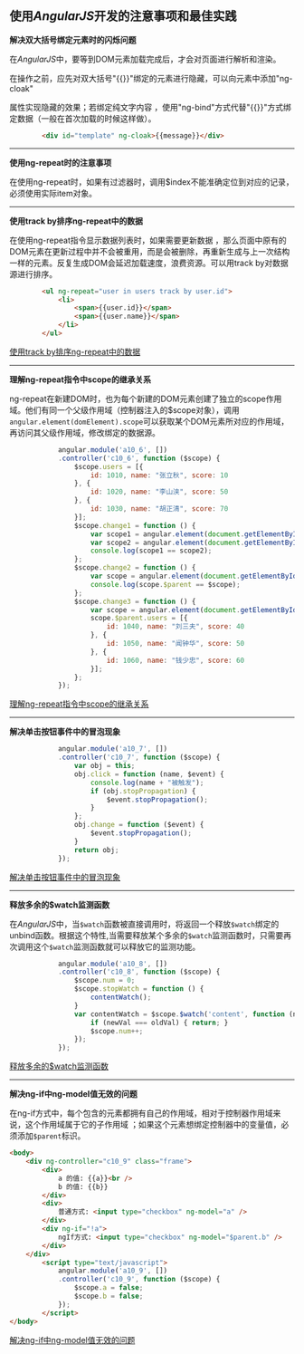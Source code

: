 ## 使用$AngularJS$开发的注意事项和最佳实践



**解决双大括号绑定元素时的闪烁问题**

在$AngularJS$中，要等到DOM元素加载完成后，才会对页面进行解析和渲染。

在操作之前，应先对双大括号"{{}}"绑定的元素进行隐藏，可以向元素中添加"ng-cloak"

属性实现隐藏的效果；若绑定纯文字内容 ，使用"ng-bind"方式代替"{{}}"方式绑定数据（一般在首次加载的时候这样做）。

```html
        <div id="template" ng-cloak>{{message}}</div>
```



---



**使用ng-repeat时的注意事项**

在使用ng-repeat时，如果有过滤器时，调用$index不能准确定位到对应的记录，必须使用实际item对象。





---



**使用track by排序ng-repeat中的数据**

在使用ng-repeat指令显示数据列表时，如果需要更新数据 ，那么页面中原有的DOM元素在更新过程中并不会被重用，而是会被删除，再重新生成与上一次结构一样的元素。反复生成DOM会延迟加载速度，浪费资源。可以用track by对数据源进行排序。

```html
        <ul ng-repeat="user in users track by user.id">
            <li>
                <span>{{user.id}}</span>
                <span>{{user.name}}</span>
            </li>
        </ul>
```

[使用track by排序ng-repeat中的数据](https://github.com/aaronzhou0101/Notes/blob/master/slnAngular/Ch10/10-5%20%E4%BD%BF%E7%94%A8track%20by%E6%8E%92%E5%BA%8Fng-repeat%E4%B8%AD%E7%9A%84%E6%95%B0%E6%8D%AE.html)

---



**理解ng-repeat指令中scope的继承关系**

ng-repeat在新建DOM时，也为每个新建的DOM元素创建了独立的scope作用域。他们有同一个父级作用域（控制器注入的$scope对象），调用`angular.element(domElement).scope`可以获取某个DOM元素所对应的作用域，再访问其父级作用域，修改绑定的数据源。

```javascript
            angular.module('a10_6', [])
            .controller('c10_6', function ($scope) {
                $scope.users = [{
                    id: 1010, name: "张立秋", score: 10
                }, {
                    id: 1020, name: "李山浃", score: 50
                }, {
                    id: 1030, name: "胡正清", score: 70
                }];
                $scope.change1 = function () {
                    var scope1 = angular.element(document.getElementById("spn1010")).scope();
                    var scope2 = angular.element(document.getElementById("spn1020")).scope();
                    console.log(scope1 == scope2);
                };
                $scope.change2 = function () {
                    var scope = angular.element(document.getElementById("spn1020")).scope();
                    console.log(scope.$parent == $scope);
                };
                $scope.change3 = function () {
                    var scope = angular.element(document.getElementById("spn1030")).scope();
                    scope.$parent.users = [{
                        id: 1040, name: "刘三夫", score: 40
                    }, {
                        id: 1050, name: "闻钟华", score: 50
                    }, {
                        id: 1060, name: "钱少忠", score: 60
                    }];
                };
            });
```



[理解ng-repeat指令中scope的继承关系](https://github.com/aaronzhou0101/Notes/blob/master/slnAngular/Ch10/10-6%20%E6%AD%A3%E7%A1%AE%E7%90%86%E8%A7%A3ng-repeat%E6%8C%87%E4%BB%A4%E4%B8%ADscope%E7%9A%84%E7%BB%A7%E6%89%BF%E5%85%B3%E7%B3%BB.html)



****



**解决单击按钮事件中的冒泡现象**

```javascript
            angular.module('a10_7', [])
            .controller('c10_7', function ($scope) {
                var obj = this;
                obj.click = function (name, $event) {
                    console.log(name + "被触发");
                    if (obj.stopPropagation) {
                        $event.stopPropagation();
                    }
                };
                obj.change = function ($event) {
                    $event.stopPropagation();
                }
                return obj;
            });
```

[解决单击按钮事件中的冒泡现象](https://github.com/aaronzhou0101/Notes/blob/master/slnAngular/Ch10/10-7%20%E8%A7%A3%E5%86%B3%E5%8D%95%E5%87%BB%E6%8C%89%E9%92%AE%E4%BA%8B%E4%BB%B6%E4%B8%AD%E7%9A%84%E5%86%92%E6%B3%A1%E7%8E%B0%E8%B1%A1.html)

---



**释放多余的$watch监测函数**

在$AngularJS$中，当`$watch`函数被直接调用时，将返回一个释放`$watch`绑定的unbind函数。根据这个特性,当需要释放某个多余的`$watch`监测函数时，只需要再次调用这个`$watch`监测函数就可以释放它的监测功能。

```javascript
            angular.module('a10_8', [])
            .controller('c10_8', function ($scope) {
                $scope.num = 0;
                $scope.stopWatch = function () {
                    contentWatch();
                }
                var contentWatch = $scope.$watch('content', function (newVal, oldVal) {
                    if (newVal === oldVal) { return; }
                    $scope.num++; 
                });
            });
```



[释放多余的$watch监测函数](https://github.com/aaronzhou0101/Notes/blob/master/slnAngular/Ch10/10-8%20%E9%87%8A%E6%94%BE%E5%A4%9A%E4%BD%99%E7%9A%84%24watch%E7%9B%91%E6%B5%8B%E5%87%BD%E6%95%B0.html)

---



**解决ng-if中ng-model值无效的问题**

在ng-if方式中，每个包含的元素都拥有自己的作用域，相对于控制器作用域来说，这个作用域属于它的子作用域 ；如果这个元素想绑定控制器中的变量值，必须添加`$parent`标识。

```html
<body>
    <div ng-controller="c10_9" class="frame">
        <div>
            a 的值: {{a}}<br />
            b 的值: {{b}}
        </div>
        <div>
            普通方式: <input type="checkbox" ng-model="a" />
        </div>
        <div ng-if="!a">
            ngIf方式: <input type="checkbox" ng-model="$parent.b" />
        </div>
    </div>
        <script type="text/javascript">
            angular.module('a10_9', [])
            .controller('c10_9', function ($scope) {
                $scope.a = false;
                $scope.b = false;
            });
        </script>
</body>
```



[解决ng-if中ng-model值无效的问题](https://github.com/aaronzhou0101/Notes/blob/master/slnAngular/Ch10/10-9%20%E8%A7%A3%E5%86%B3ng-if%E4%B8%ADng-model%E5%80%BC%E6%97%A0%E6%95%88%E7%9A%84%E9%97%AE%E9%A2%98.html)

